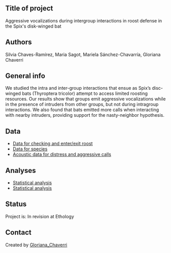 ## Title of project
Aggressive vocalizations during intergroup interactions in roost defense in the Spix's disk-winged bat

## Authors
Silvia Chaves-Ramírez, Maria Sagot, Mariela Sánchez-Chavarría, Gloriana Chaverri 

## General info
We studied the intra and inter-group interactions that ensue as Spix’s disc-winged bats (Thyroptera tricolor) attempt to access limited roosting resources. Our results show that groups emit aggressive vocalizations while in the presence of intruders from other groups, but not during intragroup interactions. We also found that bats emitted more calls when interacting with nearby intruders, providing support for the nasty-neighbor hypothesis.

## Data
* [Data for checking and enter/exit roost](data1.csv)
* [Data for species](data2.csv)
* [Acoustic data for distress and aggressive calls](Vocal_analysis.csv)

## Analyses

* [Statistical analysis](Analysis.R)
* [Statistical analysis](Vocal_analysis.R)

## Status
Project is: In revision at Ethology

## Contact
Created by [Gloriana_Chaverri](batcr.com/)
